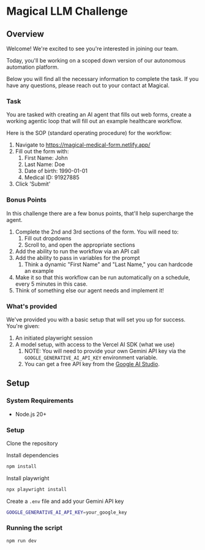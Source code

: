 # Magical LLM Challenge

## Overview

Welcome! We're excited to see you're interested in joining our team.

Today, you'll be working on a scoped down version of our autonomous automation platform.

Below you will find all the necessary information to complete the task. If you have any questions, please reach out to your contact at Magical.

### Task

You are tasked with creating an AI agent that fills out web forms, create a working agentic loop
that will fill out an example healthcare workflow.

Here is the SOP (standard operating procedure) for the workflow:
1. Navigate to https://magical-medical-form.netlify.app/
2. Fill out the form with:
   1. First Name: John
   2. Last Name: Doe
   3. Date of birth: 1990-01-01
   4. Medical ID: 91927885
3. Click 'Submit'

### Bonus Points

In this challenge there are a few bonus points, that'll help supercharge the agent.

1. Complete the 2nd and 3rd sections of the form. You will need to:
   1. Fill out dropdowns
   2. Scroll to, and open the appropriate sections
2. Add the ability to run the workflow via an API call
3. Add the ability to pass in variables for the prompt
   1. Think a dynamic "First Name" and "Last Name," you can hardcode an example
4. Make it so that this workflow can be run automatically on a schedule, every 5 minutes in this
   case.
5. Think of something else our agent needs and implement it!

### What's provided

We've provided you with a basic setup that will set you up for success. You're given:

1. An initiated playwright session
2. A model setup, with access to the Vercel AI SDK (what we use)
   1. NOTE: You will need to provide your own Gemini API key via the `GOOGLE_GENERATIVE_AI_API_KEY` environment variable.
   2. You can get a free API key from the [Google AI Studio](https://aistudio.google.com/apikey).

## Setup

### System Requirements

- Node.js 20+


### Setup

Clone the repository

Install dependencies
```bash
npm install
```

Install playwright
```bash
npx playwright install
```

Create a `.env` file and add your Gemini API key

```bash
GOOGLE_GENERATIVE_AI_API_KEY=your_google_key
```

### Running the script

```bash
npm run dev
```


